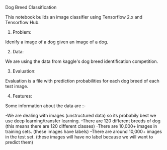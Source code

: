Dog Breed Classification

This notebook builds an image classifier using Tensorflow 2.x and Tensorflow Hub.

1. Problem:

Idenify a image of a dog given an image of a dog.

2. Data:

We are using the data from kaggle's dog breed identification competition.

3. Evaluation:

Evaluation is a file with prediction probabilities for each dog breed of each test image.

4. Features:

Some information about the data are :-

   -We are dealing with images (unstructured data) so its probabily best we use deep learning/transfer learning.
   -There are 120 different breeds of dog (this means there are 120 different classes)
   -There are 10,000+ images in training sets. (these images have labels)
   -There are around 10,000+ images in the test set. (these images will have no label because we will want to predict  them)

